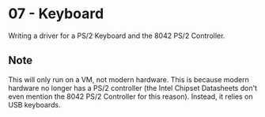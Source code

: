 # 07 - Keyboard

Writing a driver for a PS/2 Keyboard and the 8042 PS/2 Controller.

## Note

This will only run on a VM, not modern hardware. This is because modern
hardware no longer has a PS/2 controller (the Intel Chipset Datasheets don't
even mention the 8042 PS/2 Controller for this reason). Instead, it relies on
USB keyboards.
